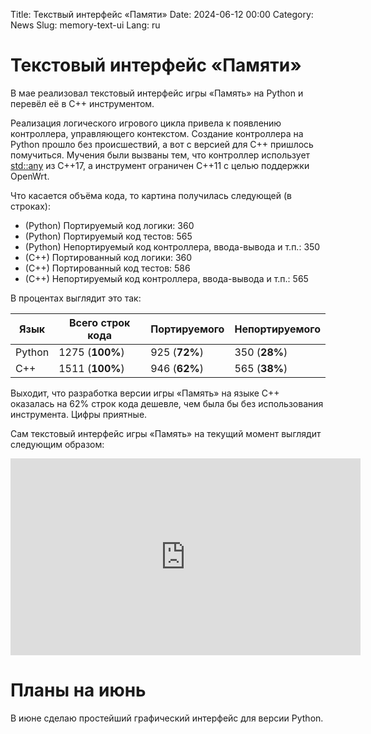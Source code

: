 Title: Текствый интерфейс «Памяти»
Date: 2024-06-12 00:00
Category: News
Slug: memory-text-ui
Lang: ru

# Текстовый интерфейс «Памяти»

В мае реализовал текстовый интерфейс игры «Память» на Python и перевёл её в C++ инструментом.

Реализация логического игрового цикла привела к появлению контроллера, управляющего
контекстом. Создание контроллера на Python прошло без происшествий, а вот с версией
для C++ пришлось помучиться. Мучения были вызваны тем, что контроллер использует
[std::any][any] из C++17, а инструмент ограничен C++11 с целью поддержки OpenWrt.

Что касается объёма кода, то картина получилась следующей (в строках):

* (Python) Портируемый код логики: 360
* (Python) Портируемый код тестов: 565
* (Python) Непортируемый код контроллера, ввода-вывода и т.п.: 350
* (C++) Портированный код логики: 360
* (C++) Портированный код тестов: 586
* (C++) Непортируемый код контроллера, ввода-вывода и т.п.: 565

В процентах выглядит это так:

| Язык | Всего строк кода | Портируемого | Непортируемого |
| --- | --- | --- | --- |
| Python | 1275 (**100%**) | 925 (**72%**) | 350 (**28%**) |
| C++ | 1511 (**100%**) | 946 (**62%**) | 565 (**38%**) |

Выходит, что разработка версии игры «Память» на языке С++ оказалась на
62% строк кода дешевле, чем была бы без использования инструмента. Цифры
приятные.

Сам текстовый интерфейс игры «Память» на текущий момент выглядит следующим образом:

<iframe width="560" height="315" src="https://www.youtube.com/embed/tChSjw5W8KQ?si=WO5MYLCBhgstVshl" title="YouTube video player" frameborder="0" allow="accelerometer; autoplay; clipboard-write; encrypted-media; gyroscope; picture-in-picture; web-share" referrerpolicy="strict-origin-when-cross-origin" allowfullscreen></iframe>

# Планы на июнь

В июне сделаю простейший графический интерфейс для версии Python.

[any]: https://en.cppreference.com/w/cpp/utility/any
